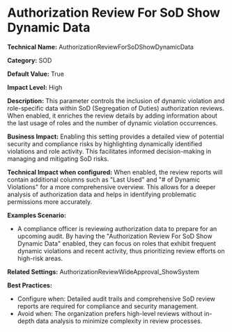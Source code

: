 # Authorization Review For SoD Show Dynamic Data

**Technical Name:** AuthorizationReviewForSoDShowDynamicData

**Category:** SOD

**Default Value:** True

**Impact Level:** High

**Description:** This parameter controls the inclusion of dynamic violation and role-specific data within SoD (Segregation of Duties) authorization reviews. When enabled, it enriches the review details by adding information about the last usage of roles and the number of dynamic violation occurrences.

**Business Impact:** Enabling this setting provides a detailed view of potential security and compliance risks by highlighting dynamically identified violations and role activity. This facilitates informed decision-making in managing and mitigating SoD risks.

**Technical Impact when configured:** When enabled, the review reports will contain additional columns such as "Last Used" and "# of Dynamic Violations" for a more comprehensive overview. This allows for a deeper analysis of authorization data and helps in identifying problematic permissions more accurately.

**Examples Scenario:** 

- A compliance officer is reviewing authorization data to prepare for an upcoming audit. By having the "Authorization Review For SoD Show Dynamic Data" enabled, they can focus on roles that exhibit frequent dynamic violations and recent activity, thus prioritizing review efforts on high-risk areas.

**Related Settings:** AuthorizationReviewWideApproval_ShowSystem

**Best Practices:** 
- Configure when: Detailed audit trails and comprehensive SoD review reports are required for compliance and security management.
- Avoid when: The organization prefers high-level reviews without in-depth data analysis to minimize complexity in review processes.
